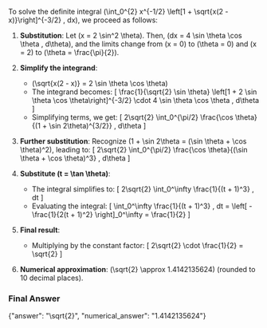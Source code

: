To solve the definite integral \(\int_0^{2} x^{-1/2} \left[1 + \sqrt{x(2 - x)}\right]^{-3/2} \, dx\), we proceed as follows:

1. **Substitution**: Let \(x = 2 \sin^2 \theta\). Then, \(dx = 4 \sin \theta \cos \theta \, d\theta\), and the limits change from \(x = 0\) to \(\theta = 0\) and \(x = 2\) to \(\theta = \frac{\pi}{2}\).

2. **Simplify the integrand**:
   - \(\sqrt{x(2 - x)} = 2 \sin \theta \cos \theta\)
   - The integrand becomes:
     \[
     \frac{1}{\sqrt{2} \sin \theta} \left[1 + 2 \sin \theta \cos \theta\right]^{-3/2} \cdot 4 \sin \theta \cos \theta \, d\theta
     \]
   - Simplifying terms, we get:
     \[
     2\sqrt{2} \int_0^{\pi/2} \frac{\cos \theta}{(1 + \sin 2\theta)^{3/2}} \, d\theta
     \]

3. **Further substitution**: Recognize \(1 + \sin 2\theta = (\sin \theta + \cos \theta)^2\), leading to:
   \[
   2\sqrt{2} \int_0^{\pi/2} \frac{\cos \theta}{(\sin \theta + \cos \theta)^3} \, d\theta
   \]

4. **Substitute \(t = \tan \theta\)**:
   - The integral simplifies to:
     \[
     2\sqrt{2} \int_0^\infty \frac{1}{(t + 1)^3} \, dt
     \]
   - Evaluating the integral:
     \[
     \int_0^\infty \frac{1}{(t + 1)^3} \, dt = \left[ -\frac{1}{2(t + 1)^2} \right]_0^\infty = \frac{1}{2}
     \]

5. **Final result**:
   - Multiplying by the constant factor:
     \[
     2\sqrt{2} \cdot \frac{1}{2} = \sqrt{2}
     \]

6. **Numerical approximation**: \(\sqrt{2} \approx 1.4142135624\) (rounded to 10 decimal places).

### Final Answer
{"answer": "\\sqrt{2}", "numerical_answer": "1.4142135624"}